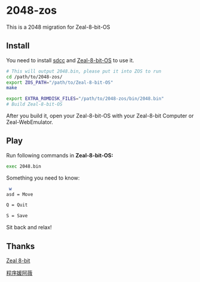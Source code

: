 # 2048-zos

This is a 2048 migration for Zeal-8-bit-OS

## Install

You need to install [sdcc](https://sourceforge.net/projects/sdcc/) and [Zeal-8-bit-OS](https://github.com/Zeal8bit/Zeal-8-bit-OS) to use it.

```bash
# This will output 2048.bin, please put it into ZOS to run
cd /path/to/2048-zos/
export ZOS_PATH="/path/to/Zeal-8-bit-OS"
make

export EXTRA_ROMDISK_FILES="/path/to/2048-zos/bin/2048.bin"
# Build Zeal-8-bit-OS
```

After you build it, open your Zeal-8-bit-OS with your Zeal-8-bit Computer or Zeal-WebEmulator.

## Play

Run following commands in **Zeal-8-bit-OS:**

```bash
exec 2048.bin
```

Something you need to know:

```bash
 w
asd = Move
```

```bash
Q = Quit
```

```bash
S = Save
```

Sit back and relax!

## Thanks

[Zeal 8-bit](https://zeal8bit.com)

[程序媛阿薇](https://www.zhihu.com/people/cheng-xu-yuan-a-wei)

